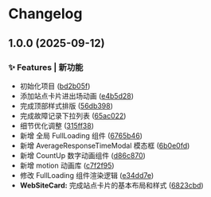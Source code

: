 # Changelog

## 1.0.0 (2025-09-12)

### ✨ Features | 新功能

* 初始化项目 ([bd2b05f](https://github.com/baiwumm/UptimeKeeper/commit/bd2b05f9c729410b063adfc102eab6e6e9c2d063))
* 添加站点卡片进出场动画 ([e4b5d28](https://github.com/baiwumm/UptimeKeeper/commit/e4b5d28578e96298113f0acc578494c38828219b))
* 完成顶部样式排版 ([56db398](https://github.com/baiwumm/UptimeKeeper/commit/56db398befd6736c16012a3eed0c84cf9e457ade))
* 完成故障记录下拉列表 ([65ac022](https://github.com/baiwumm/UptimeKeeper/commit/65ac02298797eaf70212e115be470e677710769d))
* 细节优化调整 ([315ff38](https://github.com/baiwumm/UptimeKeeper/commit/315ff38591f9dd776b8b4fc31b839a4185b26d65))
* 新增 全局 FullLoading 组件 ([6765b46](https://github.com/baiwumm/UptimeKeeper/commit/6765b46d2907d3fd516be553ebad4090a57353fd))
* 新增 AverageResponseTimeModal 模态框 ([6b0e0fd](https://github.com/baiwumm/UptimeKeeper/commit/6b0e0fd055bd7d0dbc5dd1185f0c436cdf036d4c))
* 新增 CountUp 数字动画组件 ([d86c870](https://github.com/baiwumm/UptimeKeeper/commit/d86c870eb7d5c835a22c2646b1da53aa4b346c59))
* 新增 motion 动画库 ([c7f2f95](https://github.com/baiwumm/UptimeKeeper/commit/c7f2f956fb21b43db45c7e5905779ae839f7b986))
* 修改 FullLoading 组件渲染逻辑 ([e34dd7e](https://github.com/baiwumm/UptimeKeeper/commit/e34dd7e52cdb425b8206a67d9bfa7feb0f5558d0))
* **WebSiteCard:** 完成站点卡片的基本布局和样式 ([6823cbd](https://github.com/baiwumm/UptimeKeeper/commit/6823cbd6d803e442174a5b194b98790f53d94c25))
